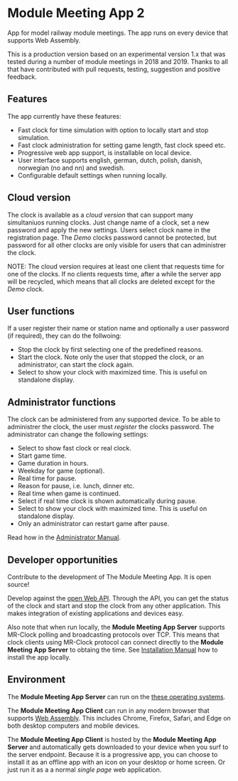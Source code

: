 # Module Meeting App 2
App for model railway module meetings. The app runs on every device that supports Web Assembly.

This is a production version based on an experimental version 1.x that was tested during a number of module meetings in 2018 and 2019. Thanks to all that have contributed with pull requests, testing, suggestion and positive feedback.

## Features
The app currently have these features:
* Fast clock for time simulation with option to locally start and stop simulation.
* Fast clock administration for setting game length, fast clock speed etc.
* Progressive web app support, is installable on local device.
* User interface supports english, german, dutch, polish, danish, norwegian (no and nn) and swedish.
* Configurable default settings when running locally.

## Cloud version
The clock is available as a *cloud version* that can support many simultaniuos running clocks.
Just change name of a clock, set a new password and apply the new settings. Users select clock name in the registration page.
The *Demo* clocks password cannot be protected, but password for all other clocks are only visible for users that can administrer the clock.

NOTE: The cloud version requires at least one client that requests time for one of the clocks.
If no clients requests time, after a while the server app will be recycled, which means that all clocks are deleted except for the *Demo* clock.

## User functions
If a user register their name or station name and optionally a user password (if required), they can do the follwoing:
* Stop the clock by first selecting one of the predefined reasons.
* Start the clock. Note only the user that stopped the clock, or an administrator, can start the clock again.
* Select to show your clock with maximized time. This is useful on standalone display.

## Administrator functions
The clock can be administered from any supported device.
To be able to administrer the clock, the user must *register* the clocks password.
The administrator can change the following settings:
* Select to show fast clock or real clock.
* Start game time.
* Game duration in hours.
* Weekday for game (optional).
* Real time for pause.
* Reason for pause, i.e. lunch, dinner etc.
* Real time when game is continued.
* Select if real time clock is shown automatically during pause.
* Select to show your clock with maximized time. This is useful on standalone display.
* Only an administrator can restart game after pause.

Read how in the [Administrator Manual](https://github.com/tellurianinteractive/Tellurian.Trains.ModuleMeetingApp/blob/master/MANUAL.md).

## Developer opportunities
Contribute to the development of The Module Meeting App. It is open source!

Develop against the [open Web API](https://github.com/tellurianinteractive/Tellurian.Trains.ModuleMeetingApp/blob/master/API.md).
Through the API, you can get the status of the clock and start and stop the clock from any other application.
This makes integration of existing applications and devices easy.

Also note that when run locally, the **Module Meeting App Server** supports MR-Clock polling and broadcasting protocols over TCP. 
This means that clock clients using MR-Clock protocol can connect directly to the **Module Meeting App Server** to obtaing the time.
See [Installation Manual](https://github.com/tellurianinteractive/Tellurian.Trains.ModuleMeetingApp/blob/master/INSTALLATION.md) how to install the app locally.

## Environment
The **Module Meeting App Server** can run on the [these operating systems](https://github.com/dotnet/core/blob/master/release-notes/5.0/5.0-supported-os.md).

The **Module Meeting App Client** can run in any modern browser that supports [Web Assembly](https://webassembly.org/). 
This includes Chrome, Firefox, Safari, and Edge on both desktop computers and mobile devices. 

The **Module Meeting App Client** is hosted by the **Module Meeting App Server** and automatically gets downloaded to your device
when you surf to the server endpoint. Because it is a progressive app, you can choose to install it as 
an offline app with an icon on your desktop or home screen. Or just run it as a a normal *single page* web application.

